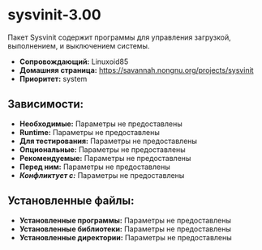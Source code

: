 # sysvinit-3.00

Пакет Sysvinit содержит программы для управления загрузкой, выполнением, и выключением системы.

* **Сопровождающий:** Linuxoid85
* **Домашняя страница:** https://savannah.nongnu.org/projects/sysvinit
* **Приоритет:** system

## Зависимости:

* **Необходимые:** Параметры не предоставлены
* **Runtime:** Параметры не предоставлены
* **Для тестирования:** Параметры не предоставлены
* **Опциональные:** Параметры не предоставлены
* **Рекомендуемые:** Параметры не предоставлены
* **Перед ним:** Параметры не предоставлены
* ***Конфликтует с:*** Параметры не предоставлены

## Установленные файлы:

* **Установленные программы:** Параметры не предоставлены
* **Установленные библиотеки:** Параметры не предоставлены
* **Установленные директории:** Параметры не предоставлены
